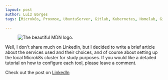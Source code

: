 ```yaml
---
layout: post
author: Luiz Borges
tags: [Microk8s, Proxmox, UbuntuServer, Gitlab, Kubernetes, Homelab, GitOps, ArgoCD, AzureDevOps]

---
```


<figure>
  <img
  src="{{ site.url }}/images/1687609314721.jpg"
  alt="The beautiful MDN logo.">

</figure>
Well, I don't share much on LinkedIn, but I decided to write a brief article about the services used and their choices, and of course about setting up the local Microk8s cluster for study purposes. If you would like a detailed tutorial on how to configure each tool, please leave a comment.

Check out the post on 
[LinkedIn](https://www.linkedin.com/pulse/homelab-utilizando-proxmox-e-configurando-kubernetes-com-borges)
